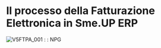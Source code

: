 
# Il processo della Fatturazione Elettronica in Sme.UP ERP
![V5FTPA_001](https://doc.smeup.com/immagini/V5FTPA_10/V5FTPA_001.png)
 :  : NPG
